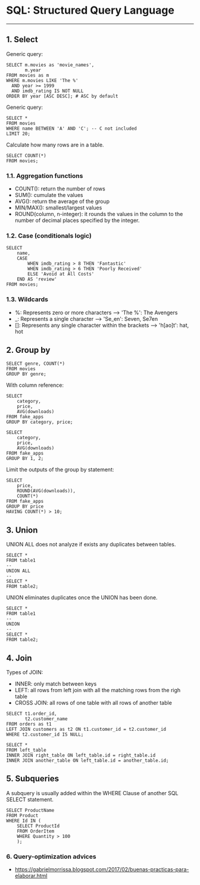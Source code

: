 # SQL: Structured Query Language
___

## 1. Select

Generic query:

```mysql
SELECT m.movies as 'movie_names',
       m.year
FROM movies as m
WHERE m.movies LIKE 'The %'
  AND year >= 1999
  AND imdb_rating IS NOT NULL
ORDER BY year [ASC DESC]; # ASC by default
```

Generic query:

```mysql
SELECT *
FROM movies
WHERE name BETWEEN 'A' AND 'C'; -- C not included
LIMIT 20;
```

Calculate how many rows are in a table.

```mysql
SELECT COUNT(*)
FROM movies;
```

### 1.1. Aggregation functions

- COUNT(): return the number of rows
- SUM(): cumulate the values
- AVG(): return the average of the group
- MIN/MAX(): smallest/largest values
- ROUND(column, n-integer): it rounds the values in the column to the number of decimal places specified by the integer.

### 1.2. Case (conditionals logic)

```mysql
SELECT 
    name,
    CASE
        WHEN imdb_rating > 8 THEN 'Fantastic'
        WHEN imdb_rating > 6 THEN 'Poorly Received'
        ELSE 'Avoid at All Costs'
    END AS 'review'
FROM movies;
```

### 1.3. Wildcards

- %: Represents zero or more characters --> 'The %': The Avengers
- _: Represents a single character --> 'Se_en': Seven, Se7en
- []: Represents any single character within the brackets --> 'h[ao]t': hat, hot 

## 2. Group by

```mysql
SELECT genre, COUNT(*)
FROM movies
GROUP BY genre;
```

With column reference:

```mysql
SELECT
    category, 
    price,
    AVG(downloads)
FROM fake_apps
GROUP BY category, price;
```
```mysql
SELECT 
    category, 
    price,
    AVG(downloads)
FROM fake_apps
GROUP BY 1, 2;
```

Limit the outputs of the group by statement:

```mysql
SELECT
    price, 
    ROUND(AVG(downloads)),
    COUNT(*)
FROM fake_apps
GROUP BY price
HAVING COUNT(*) > 10;
```

## 3. Union

UNION ALL does not analyze if exists any duplicates between tables.

```mysql
SELECT *
FROM table1
--
UNION ALL
--
SELECT *
FROM table2;
```

UNION eliminates duplicates once the UNION has been done.

```mysql
SELECT *
FROM table1
--
UNION
--
SELECT *
FROM table2;
```

## 4. Join

Types of JOIN:

- INNER: only match between keys
- LEFT: all rows from left join with all the matching rows from the righ table
- CROSS JOIN: all rows of one table with all rows of another table

```mysql
SELECT t1.order_id,
       t2.customer_name
FROM orders as t1
LEFT JOIN customers as t2 ON t1.customer_id = t2.customer_id
WHERE t2.customer_id IS NULL;
```

```mysql
SELECT *
FROM left_table
INNER JOIN right_table ON left_table.id = right_table.id
INNER JOIN another_table ON left_table.id = another_table.id;
```

## 5. Subqueries

A subquery is usually added within the WHERE Clause of another SQL SELECT statement.

```mysql
SELECT ProductName
FROM Product 
WHERE Id IN (
    SELECT ProductId 
    FROM OrderItem
    WHERE Quantity > 100
    );
```

### 6. Query-optimization advices

- https://gabrielmorrissa.blogspot.com/2017/02/buenas-practicas-para-elaborar.html
